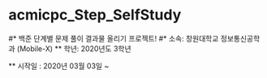 # acmicpc_Step_SelfStudy

#* 백준 단계별 문제 풀이 결과물 올리기 프로젝트!
#* 소속: 창원대학교 정보통신공학과 (Mobile-X)
** 학년: 2020년도 3학년

** 시작일 : 2020년 03월 03일 ~
